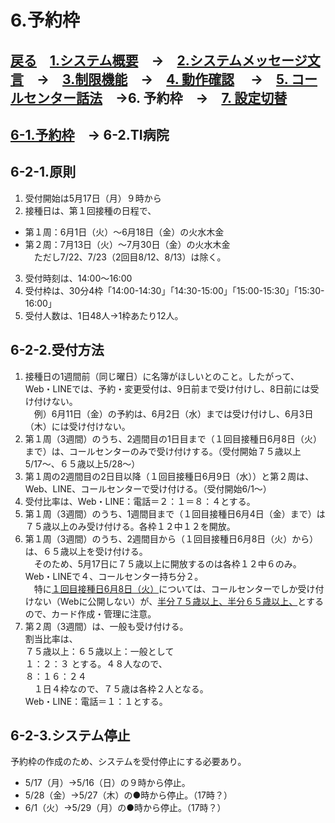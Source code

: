 # 6.予約枠  
## [戻る](https://github.com/78tch/VaccineYoyaku)　[1.システム概要](https://github.com/78tch/VaccineYoyaku/blob/main/1About/1-1About.md)　→　[2.システムメッセージ文言](https://github.com/78tch/VaccineYoyaku/blob/main/2SystemMessage/2-0Messages.md)　→　[3.制限機能](https://github.com/78tch/VaccineYoyaku/blob/main/3Limit/3-1Limit.md)　→　[4. 動作確認](https://github.com/78tch/VaccineYoyaku/blob/main/4Check/4-1Check.md) 　→　[5. コールセンター話法](https://github.com/78tch/VaccineYoyaku/blob/main/5Callcenter/5-1Callcenter.md)　→6. 予約枠　→　[7. 設定切替](https://github.com/78tch/VaccineYoyaku/blob/main/7Operation/7-1Operation.md)  

## [6-1.予約枠](https://github.com/78tch/VaccineYoyaku/blob/main/6Timetable/6-1Timetable.md)　→ 6-2.TI病院  
## 6-2-1.原則  
1. 受付開始は5月17日（月）９時から  
2. 接種日は、第１回接種の日程で、  
* 第１周：6月1日（火）～6月18日（金）の火水木金  
* 第２周：7月13日（火）～7月30日（金）の火水木金  
　ただし7/22、7/23（2回目8/12、8/13）は除く。  
3. 受付時刻は、14:00～16:00  
4. 受付枠は、30分4枠「14:00-14:30」「14:30-15:00」「15:00-15:30」「15:30-16:00」
5. 受付人数は、1日48人→1枠あたり12人。  
  
## 6-2-2.受付方法  
1. 接種日の1週間前（同じ曜日）に名簿がほしいとのこと。したがって、Web・LINEでは、予約・変更受付は、9日前まで受け付けし、8日前には受け付けない。  
　例）6月11日（金）の予約は、6月2日（水）までは受け付けし、6月3日（木）には受け付けない。
2. 第１周（3週間）のうち、2週間目の1日目まで（１回目接種日6月8日（火）まで）は、コールセンターのみで受け付けする。（受付開始７５歳以上5/17〜、６５歳以上5/28〜）  
3. 第１周の2週間目の2日目以降（１回目接種日6月9日（水））と第２周は、Web、LINE、コールセンターで受け付ける。（受付開始6/1〜）
4. 受付比率は、Web・LINE：電話＝２：１＝８：４とする。 
5. 第１周（3週間）のうち、1週間目まで（１回目接種日6月4日（金）まで）は７５歳以上のみ受け付ける。各枠１２中１２を開放。  
6. 第１周（3週間）のうち、2週間目から（１回目接種日6月8日（火）から）は、６５歳以上を受け付ける。  
　そのため、5月17日に７５歳以上に開放するのは各枠１２中６のみ。Web・LINEで４、コールセンター持ち分２。  
　特に[１回目接種日6月8日（火）]()については、コールセンターでしか受け付けない（Webに公開しない）が、[半分７５歳以上、半分６５歳以上、]()とするので、カード作成・管理に注意。  
7. 第２周（3週間）は、一般も受け付ける。  
  割当比率は、  
  ７５歳以上：６５歳以上：一般として  
  １：２：３
  とする。４８人なので、  
  ８：１６：２４  
　１日４枠なので、７５歳は各枠２人となる。  
  Web・LINE：電話＝１：１とする。  



## 6-2-3.システム停止    
予約枠の作成のため、システムを受付停止にする必要あり。
* 5/17（月）→5/16（日）の９時から停止。
* 5/28（金）→5/27（木）の●時から停止。（17時？）
* 6/1（火）→5/29（月）の●時から停止。（17時？）